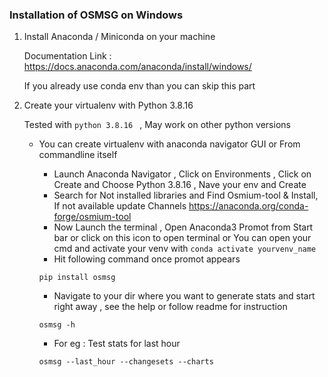 ### Installation of OSMSG on Windows 

1. Install Anaconda / Miniconda on your machine 

    Documentation Link : https://docs.anaconda.com/anaconda/install/windows/ 
    
    If you already use conda env than you can skip this part 

2. Create your virtualenv with Python 3.8.16 

    Tested with ```python 3.8.16 ``` , May work on other python versions

    - You can create virtualenv with anaconda navigator GUI or From commandline itself 
        
        - Launch Anaconda Navigator , Click on Environments , Click on Create and Choose Python 3.8.16 , Nave your env and Create 
        - Search for Not installed libraries and Find Osmium-tool & Install, If not available update Channels
            https://anaconda.org/conda-forge/osmium-tool
        - Now Launch the terminal , Open Anaconda3 Promot from Start bar or click on this icon to open terminal or You can open your cmd and activate your venv with ```conda activate yourvenv_name```
        - Hit following command once promot appears
        ```
        pip install osmsg
        ```
        - Navigate to your dir where you want to generate stats and start right away , see the help or follow readme for instruction
        ```
        osmsg -h 
        ```
        - For eg : Test stats for last hour
        ```
        osmsg --last_hour --changesets --charts
        ```